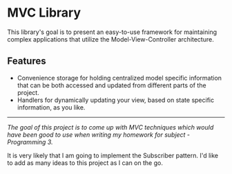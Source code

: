 # MVC Library

This library's goal is to present an easy-to-use framework for maintaining complex applications that utilize the Model-View-Controller architecture.

## Features

- Convenience storage for holding centralized model specific information that can be both accessed and updated from different parts of the project.
- Handlers for dynamically updating your view, based on state specific information, as you like.

---

*The goal of this project is to come up with MVC techniques which would have been good to use when writing my homework for subject - Programming 3.*

It is very likely that I am going to implement the Subscriber pattern. I'd like to add as many ideas to this project as I can on the go.
